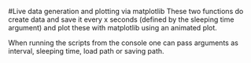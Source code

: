 #Live data generation and plotting via matplotlib
These two functions do create data and save it every x seconds (defined by the sleeping time argument) and plot these with matplotlib using an animated plot. 

When running the scripts from the console one can pass arguments as interval, sleeping time, load path or saving path.
